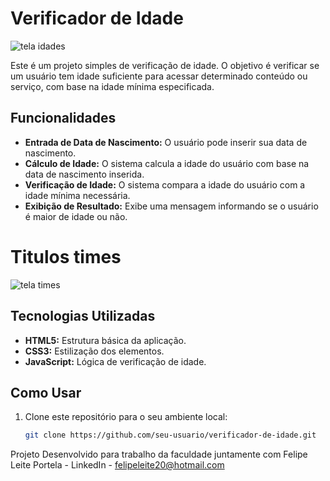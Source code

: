 # Verificador de Idade
![tela idades](https://github.com/user-attachments/assets/6a6bf777-c9b6-48bd-8819-fa9f56087091)

Este é um projeto simples de verificação de idade. O objetivo é verificar se um usuário tem idade suficiente para acessar determinado conteúdo ou serviço, com base na idade mínima especificada.

## Funcionalidades

- **Entrada de Data de Nascimento:** O usuário pode inserir sua data de nascimento.
- **Cálculo de Idade:** O sistema calcula a idade do usuário com base na data de nascimento inserida.
- **Verificação de Idade:** O sistema compara a idade do usuário com a idade mínima necessária.
- **Exibição de Resultado:** Exibe uma mensagem informando se o usuário é maior de idade ou não.

# Titulos times
![tela times](https://github.com/user-attachments/assets/619516e8-ce7b-4c9e-acba-9c798450ace9)


## Tecnologias Utilizadas

- **HTML5:** Estrutura básica da aplicação.
- **CSS3:** Estilização dos elementos.
- **JavaScript:** Lógica de verificação de idade.

## Como Usar

1. Clone este repositório para o seu ambiente local:
   ```bash
   git clone https://github.com/seu-usuario/verificador-de-idade.git
   
Projeto Desenvolvido para trabalho da faculdade juntamente com
Felipe Leite Portela - LinkedIn - felipeleite20@hotmail.com
